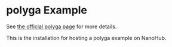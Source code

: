 # polyga Example
See [the official polyga page](https://github.com/Ramprasad-Group/polyga)
for more details.

This is the installation for hosting a polyga example on NanoHub.
